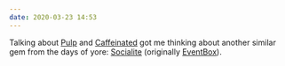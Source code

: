```yaml
---
date: 2020-03-23 14:53
---
```


Talking about [Pulp](https://peteschaffner.com/words/2020-03-22-2224) and [Caffeinated](https://peteschaffner.com/words/2020-03-22-2221) got me thinking about another similar gem from the days of yore: [Socialite](https://www.macstories.net/reviews/socialite-review/) (originally [EventBox](https://milen.me/writings/the-cosmic-machine/)).